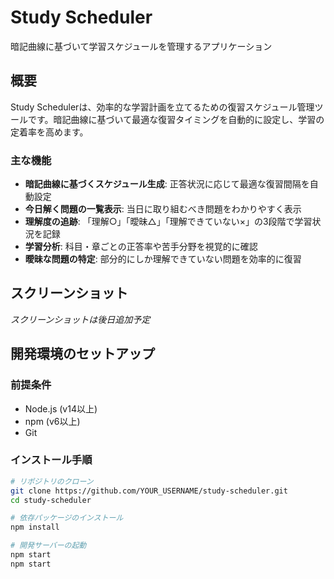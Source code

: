 # Study Scheduler

暗記曲線に基づいて学習スケジュールを管理するアプリケーション

## 概要

Study Schedulerは、効率的な学習計画を立てるための復習スケジュール管理ツールです。暗記曲線に基づいて最適な復習タイミングを自動的に設定し、学習の定着率を高めます。

### 主な機能

- **暗記曲線に基づくスケジュール生成**: 正答状況に応じて最適な復習間隔を自動設定
- **今日解く問題の一覧表示**: 当日に取り組むべき問題をわかりやすく表示
- **理解度の追跡**: 「理解○」「曖昧△」「理解できていない×」の3段階で学習状況を記録
- **学習分析**: 科目・章ごとの正答率や苦手分野を視覚的に確認
- **曖昧な問題の特定**: 部分的にしか理解できていない問題を効率的に復習

## スクリーンショット

*スクリーンショットは後日追加予定*

## 開発環境のセットアップ

### 前提条件

- Node.js (v14以上)
- npm (v6以上)
- Git

### インストール手順

```bash
# リポジトリのクローン
git clone https://github.com/YOUR_USERNAME/study-scheduler.git
cd study-scheduler

# 依存パッケージのインストール
npm install

# 開発サーバーの起動
npm start
npm start
